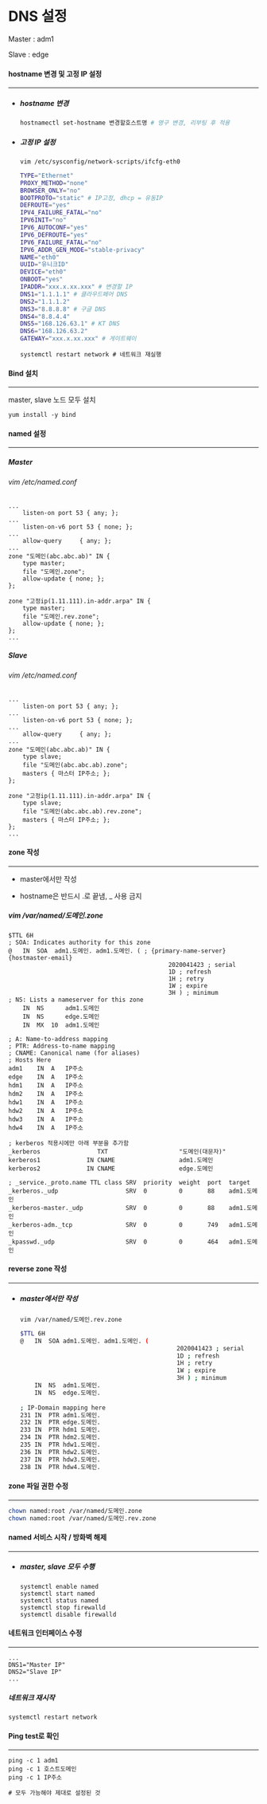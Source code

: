 # DNS 설정

Master : adm1

Slave : edge

#### hostname 변경 및 고정 IP 설정

---

- ##### hostname 변경

  ```bash
  hostnamectl set-hostname 변경할호스트명 # 영구 변경, 리부팅 후 적용
  ```

- ##### 고정 IP 설정

  ```shell
  vim /etc/sysconfig/network-scripts/ifcfg-eth0
  ```

  ```sh
  TYPE="Ethernet"
  PROXY_METHOD="none"
  BROWSER_ONLY="no"
  BOOTPROTO="static" # IP고정, dhcp = 유동IP
  DEFROUTE="yes"
  IPV4_FAILURE_FATAL="no" 
  IPV6INIT="no" 
  IPV6_AUTOCONF="yes"
  IPV6_DEFROUTE="yes"
  IPV6_FAILURE_FATAL="no"
  IPV6_ADDR_GEN_MODE="stable-privacy"
  NAME="eth0"
  UUID="유니크ID"
  DEVICE="eth0"
  ONBOOT="yes"
  IPADDR="xxx.x.xx.xxx" # 변경할 IP
  DNS1="1.1.1.1" # 클라우드페어 DNS
  DNS2="1.1.1.2"
  DNS3="8.8.8.8" # 구글 DNS
  DNS4="8.8.4.4"
  DNS5="168.126.63.1" # KT DNS
  DNS6="168.126.63.2"
  GATEWAY="xxx.x.xx.xxx" # 게이트웨이
  ```

  ```shell
  systemctl restart network # 네트워크 재실행
  ```



#### Bind 설치

------

master, slave 노드 모두 설치

```shell
yum install -y bind
```



#### named 설정

------

##### Master

###### vim /etc/named.conf

```shell
...
    listen-on port 53 { any; };
...
    listen-on-v6 port 53 { none; };
...
    allow-query     { any; };
...
zone "도메인(abc.abc.ab)" IN {
    type master;
    file "도메인.zone";
    allow-update { none; };
};
 
zone "고정ip(1.11.111).in-addr.arpa" IN {
    type master;
    file "도메인.rev.zone";
    allow-update { none; };
};
...
```

##### Slave

###### vim /etc/named.conf

```shell
...
    listen-on port 53 { any; };
...
    listen-on-v6 port 53 { none; };
...
    allow-query     { any; };
...
zone "도메인(abc.abc.ab)" IN {
    type slave;
    file "도메인(abc.abc.ab).zone";
    masters { 마스터 IP주소; };
};
 
zone "고정ip(1.11.111).in-addr.arpa" IN {
    type slave;
    file "도메인(abc.abc.ab).rev.zone";
    masters { 마스터 IP주소; };
};
...
```



#### zone 작성

------

- master에서만 작성

- hostname은 반드시 .로 끝냄,  _ 사용 금지

##### vim /var/named/도메인.zone

```shell
$TTL 6H
; SOA: Indicates authority for this zone
@   IN  SOA  adm1.도메인. adm1.도메인. ( ; {primary-name-server}  {hostmaster-email}
                                             2020041423 ; serial
                                             1D ; refresh
                                             1H ; retry
                                             1W ; expire
                                             3H ) ; minimum
; NS: Lists a nameserver for this zone
    IN  NS      adm1.도메인
    IN  NS      edge.도메인
    IN  MX  10  adm1.도메인
 
; A: Name-to-address mapping
; PTR: Address-to-name mapping
; CNAME: Canonical name (for aliases)
; Hosts Here
adm1    IN  A   IP주소
edge    IN  A   IP주소
hdm1    IN  A   IP주소
hdm2    IN  A   IP주소
hdw1    IN  A   IP주소
hdw2    IN  A   IP주소
hdw3    IN  A   IP주소
hdw4    IN  A   IP주소
 
; kerberos 적용시에만 아래 부분을 추가함
_kerberos                TXT                    "도메인(대문자)"
kerberos1             IN CNAME                  adm1.도메인
kerberos2             IN CNAME                  edge.도메인
 
; _service._proto.name TTL class SRV  priority  weight  port  target
_kerberos._udp                   SRV  0         0       88    adm1.도메인
_kerberos-master._udp            SRV  0         0       88    adm1.도메인
_kerberos-adm._tcp               SRV  0         0       749   adm1.도메인
_kpasswd._udp                    SRV  0         0       464   adm1.도메인
```



#### reverse zone 작성

------

- ##### master에서만 작성

  ```
  vim /var/named/도메인.rev.zone
  ```

  ```bash
  $TTL 6H
  @   IN  SOA adm1.도메인. adm1.도메인. (
                                              2020041423 ; serial
                                              1D ; refresh
                                              1H ; retry
                                              1W ; expire
                                              3H ) ; minimum
      IN  NS  adm1.도메인.
      IN  NS  edge.도메인.
   
  ; IP-Domain mapping here
  231 IN  PTR adm1.도메인.
  232 IN  PTR edge.도메인.
  233 IN  PTR hdm1 도메인.
  234 IN  PTR hdm2.도메인.
  235 IN  PTR hdw1.도메인.
  236 IN  PTR hdw2.도메인.
  237 IN  PTR hdw3.도메인.
  238 IN  PTR hdw4.도메인.
  ```

  

#### zone 파일 권한 수정

------

```bash
chown named:root /var/named/도메인.zone
chown named:root /var/named/도메인.rev.zone
```



#### named 서비스 시작 / 방화벽 해제

------

- ##### master, slave 모두 수행

  ```shell
  systemctl enable named
  systemctl start named
  systemctl status named
  systemctl stop firewalld
  systemctl disable firewalld
  ```

  

#### 네트워크 인터페이스 수정

------

```shell
...
DNS1="Master IP"
DNS2="Slave IP"
...
```

##### 네트워크 재시작

```shell
systemctl restart network
```



#### Ping test로 확인

------

```shell
ping -c 1 adm1
ping -c 1 호스트도메인
ping -c 1 IP주소

# 모두 가능해야 제대로 설정된 것
```


